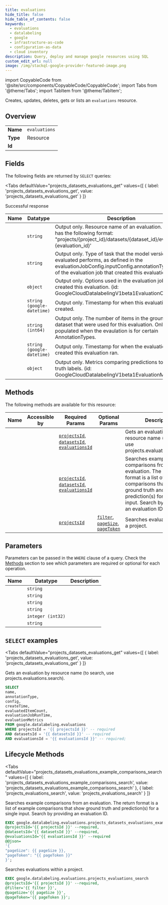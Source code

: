 ```yaml
--- 
title: evaluations
hide_title: false
hide_table_of_contents: false
keywords:
  - evaluations
  - datalabeling
  - google
  - infrastructure-as-code
  - configuration-as-data
  - cloud inventory
description: Query, deploy and manage google resources using SQL
custom_edit_url: null
image: /img/stackql-google-provider-featured-image.png
---
```


import CopyableCode from '@site/src/components/CopyableCode/CopyableCode';
import Tabs from '@theme/Tabs';
import TabItem from '@theme/TabItem';

Creates, updates, deletes, gets or lists an <code>evaluations</code> resource.

## Overview
<table><tbody>
<tr><td><b>Name</b></td><td><code>evaluations</code></td></tr>
<tr><td><b>Type</b></td><td>Resource</td></tr>
<tr><td><b>Id</b></td><td><CopyableCode code="google.datalabeling.evaluations" /></td></tr>
</tbody></table>

## Fields

The following fields are returned by `SELECT` queries:

<Tabs
    defaultValue="projects_datasets_evaluations_get"
    values={[
        { label: 'projects_datasets_evaluations_get', value: 'projects_datasets_evaluations_get' }
    ]}
>
<TabItem value="projects_datasets_evaluations_get">

Successful response

<table>
<thead>
    <tr>
    <th>Name</th>
    <th>Datatype</th>
    <th>Description</th>
    </tr>
</thead>
<tbody>
<tr>
    <td><CopyableCode code="name" /></td>
    <td><code>string</code></td>
    <td>Output only. Resource name of an evaluation. The name has the following format: "projects/&#123;project_id&#125;/datasets/&#123;dataset_id&#125;/evaluations/ &#123;evaluation_id&#125;'</td>
</tr>
<tr>
    <td><CopyableCode code="annotationType" /></td>
    <td><code>string</code></td>
    <td>Output only. Type of task that the model version being evaluated performs, as defined in the evaluationJobConfig.inputConfig.annotationType field of the evaluation job that created this evaluation.</td>
</tr>
<tr>
    <td><CopyableCode code="config" /></td>
    <td><code>object</code></td>
    <td>Output only. Options used in the evaluation job that created this evaluation. (id: GoogleCloudDatalabelingV1beta1EvaluationConfig)</td>
</tr>
<tr>
    <td><CopyableCode code="createTime" /></td>
    <td><code>string (google-datetime)</code></td>
    <td>Output only. Timestamp for when this evaluation was created.</td>
</tr>
<tr>
    <td><CopyableCode code="evaluatedItemCount" /></td>
    <td><code>string (int64)</code></td>
    <td>Output only. The number of items in the ground truth dataset that were used for this evaluation. Only populated when the evaulation is for certain AnnotationTypes.</td>
</tr>
<tr>
    <td><CopyableCode code="evaluationJobRunTime" /></td>
    <td><code>string (google-datetime)</code></td>
    <td>Output only. Timestamp for when the evaluation job that created this evaluation ran.</td>
</tr>
<tr>
    <td><CopyableCode code="evaluationMetrics" /></td>
    <td><code>object</code></td>
    <td>Output only. Metrics comparing predictions to ground truth labels. (id: GoogleCloudDatalabelingV1beta1EvaluationMetrics)</td>
</tr>
</tbody>
</table>
</TabItem>
</Tabs>

## Methods

The following methods are available for this resource:

<table>
<thead>
    <tr>
    <th>Name</th>
    <th>Accessible by</th>
    <th>Required Params</th>
    <th>Optional Params</th>
    <th>Description</th>
    </tr>
</thead>
<tbody>
<tr>
    <td><a href="#projects_datasets_evaluations_get"><CopyableCode code="projects_datasets_evaluations_get" /></a></td>
    <td><CopyableCode code="select" /></td>
    <td><a href="#parameter-projectsId"><code>projectsId</code></a>, <a href="#parameter-datasetsId"><code>datasetsId</code></a>, <a href="#parameter-evaluationsId"><code>evaluationsId</code></a></td>
    <td></td>
    <td> Gets an evaluation by resource name (to search, use projects.evaluations.search).</td>
</tr>
<tr>
    <td><a href="#projects_datasets_evaluations_example_comparisons_search"><CopyableCode code="projects_datasets_evaluations_example_comparisons_search" /></a></td>
    <td><CopyableCode code="exec" /></td>
    <td><a href="#parameter-projectsId"><code>projectsId</code></a>, <a href="#parameter-datasetsId"><code>datasetsId</code></a>, <a href="#parameter-evaluationsId"><code>evaluationsId</code></a></td>
    <td></td>
    <td>Searches example comparisons from an evaluation. The return format is a list of example comparisons that show ground truth and prediction(s) for a single input. Search by providing an evaluation ID.</td>
</tr>
<tr>
    <td><a href="#projects_evaluations_search"><CopyableCode code="projects_evaluations_search" /></a></td>
    <td><CopyableCode code="exec" /></td>
    <td><a href="#parameter-projectsId"><code>projectsId</code></a></td>
    <td><a href="#parameter-filter"><code>filter</code></a>, <a href="#parameter-pageSize"><code>pageSize</code></a>, <a href="#parameter-pageToken"><code>pageToken</code></a></td>
    <td>Searches evaluations within a project.</td>
</tr>
</tbody>
</table>

## Parameters

Parameters can be passed in the `WHERE` clause of a query. Check the [Methods](#methods) section to see which parameters are required or optional for each operation.

<table>
<thead>
    <tr>
    <th>Name</th>
    <th>Datatype</th>
    <th>Description</th>
    </tr>
</thead>
<tbody>
<tr id="parameter-datasetsId">
    <td><CopyableCode code="datasetsId" /></td>
    <td><code>string</code></td>
    <td></td>
</tr>
<tr id="parameter-evaluationsId">
    <td><CopyableCode code="evaluationsId" /></td>
    <td><code>string</code></td>
    <td></td>
</tr>
<tr id="parameter-projectsId">
    <td><CopyableCode code="projectsId" /></td>
    <td><code>string</code></td>
    <td></td>
</tr>
<tr id="parameter-filter">
    <td><CopyableCode code="filter" /></td>
    <td><code>string</code></td>
    <td></td>
</tr>
<tr id="parameter-pageSize">
    <td><CopyableCode code="pageSize" /></td>
    <td><code>integer (int32)</code></td>
    <td></td>
</tr>
<tr id="parameter-pageToken">
    <td><CopyableCode code="pageToken" /></td>
    <td><code>string</code></td>
    <td></td>
</tr>
</tbody>
</table>

## `SELECT` examples

<Tabs
    defaultValue="projects_datasets_evaluations_get"
    values={[
        { label: 'projects_datasets_evaluations_get', value: 'projects_datasets_evaluations_get' }
    ]}
>
<TabItem value="projects_datasets_evaluations_get">

 Gets an evaluation by resource name (to search, use projects.evaluations.search).

```sql
SELECT
name,
annotationType,
config,
createTime,
evaluatedItemCount,
evaluationJobRunTime,
evaluationMetrics
FROM google.datalabeling.evaluations
WHERE projectsId = '{{ projectsId }}' -- required
AND datasetsId = '{{ datasetsId }}' -- required
AND evaluationsId = '{{ evaluationsId }}' -- required;
```
</TabItem>
</Tabs>


## Lifecycle Methods

<Tabs
    defaultValue="projects_datasets_evaluations_example_comparisons_search"
    values={[
        { label: 'projects_datasets_evaluations_example_comparisons_search', value: 'projects_datasets_evaluations_example_comparisons_search' },
        { label: 'projects_evaluations_search', value: 'projects_evaluations_search' }
    ]}
>
<TabItem value="projects_datasets_evaluations_example_comparisons_search">

Searches example comparisons from an evaluation. The return format is a list of example comparisons that show ground truth and prediction(s) for a single input. Search by providing an evaluation ID.

```sql
EXEC google.datalabeling.evaluations.projects_datasets_evaluations_example_comparisons_search 
@projectsId='{{ projectsId }}' --required, 
@datasetsId='{{ datasetsId }}' --required, 
@evaluationsId='{{ evaluationsId }}' --required 
@@json=
'{
"pageSize": {{ pageSize }}, 
"pageToken": "{{ pageToken }}"
}';
```
</TabItem>
<TabItem value="projects_evaluations_search">

Searches evaluations within a project.

```sql
EXEC google.datalabeling.evaluations.projects_evaluations_search 
@projectsId='{{ projectsId }}' --required, 
@filter='{{ filter }}', 
@pageSize='{{ pageSize }}', 
@pageToken='{{ pageToken }}';
```
</TabItem>
</Tabs>

